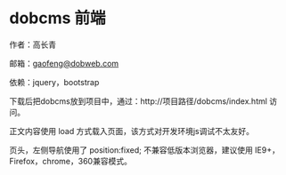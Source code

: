 # dobcms 前端

作者：高长青

邮箱：gaofeng@dobweb.com

依赖：jquery，bootstrap

下载后把dobcms放到项目中，通过：http://项目路径/dobcms/index.html 访问。

正文内容使用 load 方式载入页面，该方式对开发环境js调试不太友好。

页头，左侧导航使用了 position:fixed; 不兼容低版本浏览器，建议使用 IE9+，Firefox，chrome，360兼容模式。
 
